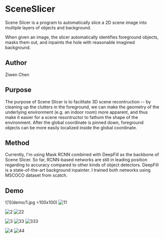 # SceneSlicer
Scene Slicer is a program to automatically slice a 2D scene image into multiple layers of objects and background.

When given an image, the slicer automatically identifies foreground objects, masks them out, and inpaints the hole with reasonable imagined background.

## Author

Ziwen Chen

## Purpose
The purpose of Scene Slicer is to facilitate 3D scene recontruction -- by cleaning up the clutters in the foreground, 
we can make the geometry of the underlying environment (e.g. an indoor room) more apparent, 
and thus make it easier for a scene resontructor to fathom the shape of the environment. 
After the global coordinate is pinned down, foreground objects can be more easily localized inside the global coordinate.

## Method

Currently, I'm using Mask RCNN combined with DeepFill as the backbone of Scene Slicer. 
So far, RCNN-based networks are still in leading position regarding to accuracy compared to other kinds of object detectors.
DeepFill is a state-of-the-art background inpainter. 
I trained both networks using MSCOCO dataset from scatch.

## Demo
![1](demo/1.jpg =100x100)
![11](demo/11.jpg)

![2](demo/2.jpg)
![22](demo/22.jpg)

![3](demo/3.jpg)
![33](demo/33.jpg)
![333](demo/333.jpg)

![4](demo/4.jpg)
![44](demo/44.jpg)
